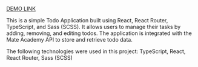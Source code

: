 [DEMO LINK](https://github.com/MaksimKad/todo-app)

This is a simple Todo Application built using React, React Router, TypeScript, and Sass (SCSS). It allows users to manage their tasks by adding, removing, and editing todos. The application is integrated with the Mate Academy API to store and retrieve todo data.

The following technologies were used in this project:
TypeScript, React, React Router, Sass (SCSS)
